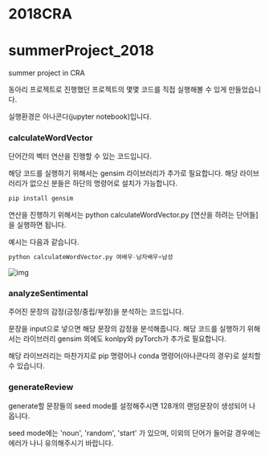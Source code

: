# 2018CRA

# summerProject_2018
summer project in CRA



동아리 프로젝트로 진행했던 프로젝트의 몇몇 코드를 직접 실행해볼 수 있게 만들었습니다.

실행환경은 아나콘다(jupyter notebook)입니다.



### calculateWordVector

단어간의 벡터 연산을 진행할 수 있는 코드입니다.

해당 코드를 실행하기 위해서는 gensim 라이브러리가 추가로 필요합니다. 해당 라이브러리가 없으신 분들은 하단의 명령어로 설치가 가능합니다.

```python
pip install gensim
```




연산을 진행하기 위해서는 python calculateWordVector.py [연산을 하려는 단어들] 을 실행하면 됩니다.

예시는 다음과 같습니다.




```python
python calculateWordVector.py 여배우-남자배우+남성
```

![img](https://lh5.googleusercontent.com/yzAl9Ot93M-9i0Bb9saDCaIFulNr8a02cNChHju-CPj350qbV7IdbGEGRQKLan0O2RQhSM4BPDRTpT-kczDeyfDqm2To-PpSjTgt4i7Cu7WFKiZTs-8HQtFUXrC00Yk9YCK6JZsp4fg)





### analyzeSentimental

주어진 문장의 감정(긍정/중립/부정)을 분석하는 코드입니다. 

문장을 input으로 넣으면 해당 문장의 감정을 분석해줍니다. 해당 코드를 실행하기 위해서는 라이브러리 gensim 외에도 konlpy와 pyTorch가 추가로 필요합니다.

해당 라이브러리는 마찬가지로 pip 명령어나 conda 명령어(아나콘다의 경우)로 설치할 수 있습니다.





### generateReview

generate할 문장들의 seed mode를 설정해주시면 128개의 랜덤문장이 생성되어 나옵니다.

seed mode에는 'noun', 'random', 'start' 가 있으며, 이외의 단어가 들어갈 경우에는 에러가 나니 유의해주시기 바랍니다.

